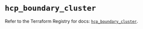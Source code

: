 # `hcp_boundary_cluster`

Refer to the Terraform Registry for docs: [`hcp_boundary_cluster`](https://registry.terraform.io/providers/hashicorp/hcp/0.88.0/docs/resources/boundary_cluster).
